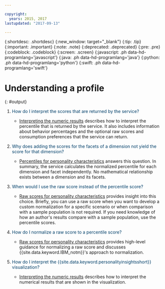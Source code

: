 ```yaml
---

copyright:
  years: 2015, 2017
lastupdated: "2017-09-13"

---
```


{:shortdesc: .shortdesc}
{:new_window: target="_blank"}
{:tip: .tip}
{:important: .important}
{:note: .note}
{:deprecated: .deprecated}
{:pre: .pre}
{:codeblock: .codeblock}
{:screen: .screen}
{:javascript: .ph data-hd-programlang='javascript'}
{:java: .ph data-hd-programlang='java'}
{:python: .ph data-hd-programlang='python'}
{:swift: .ph data-hd-programlang='swift'}

# Understanding a profile
{: #output}

1.  <span style="color:#003F69">How do I interpret the scores that are returned by the service?</span>

    -   [Interpreting the numeric results](/docs/services/personality-insights/numeric.html) describes how to interpret the percentile that is returned by the service. It also includes information about behavior percentages and the optional raw scores and consumption preferences that the service can return.

1.  <span style="color:#003F69">Why does adding the scores for the facets of a dimension not yield the score for that dimension?</span>

    -   [Percentiles for personality characteristics](/docs/services/personality-insights/numeric.html#percentiles) answers this question. In summary, the service calculates the normalized percentile for each dimension and facet independently. No mathematical relationship exists between a dimension and its facets.

1.  <span style="color:#003F69">When would I use the raw score instead of the percentile score?</span>

    -   [Raw scores for personality characteristics](/docs/services/personality-insights/numeric.html#rawScores) provides insight into this choice. Briefly, you can use a raw score when you want to develop a custom normalization for a specific scenario or when comparison with a sample population is not required. If you need knowledge of how an author's results compare with a sample population, use the percentile scores.

1.  <span style="color:#003F69">How do I normalize a raw score to a percentile score?</span>

    -   [Raw scores for personality characteristics](/docs/services/personality-insights/numeric.html#rawScores) provides high-level guidance for normalizing a raw score and discusses {{site.data.keyword.IBM_notm}}'s approach to normalization.

1.  <span style="color:#003F69">How do I interpret the {{site.data.keyword.personalityinsightsshort}} visualization?</span>

    -   [Interpreting the numeric results](/docs/services/personality-insights/numeric.html) describes how to interpret the numerical results that are shown in the visualization.
